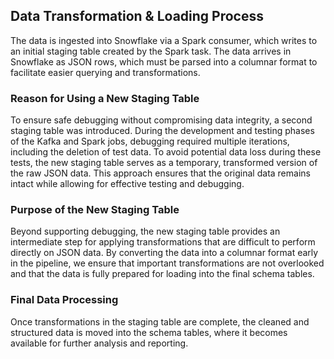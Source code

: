 ## Data Transformation & Loading Process

The data is ingested into Snowflake via a Spark consumer, which writes to an initial staging table created by the Spark task. The data arrives in Snowflake as JSON rows, which must be parsed into a columnar format to facilitate easier querying and transformations.

### Reason for Using a New Staging Table

To ensure safe debugging without compromising data integrity, a second staging table was introduced. During the development and testing phases of the Kafka and Spark jobs, debugging required multiple iterations, including the deletion of test data. To avoid potential data loss during these tests, the new staging table serves as a temporary, transformed version of the raw JSON data. This approach ensures that the original data remains intact while allowing for effective testing and debugging.

### Purpose of the New Staging Table

Beyond supporting debugging, the new staging table provides an intermediate step for applying transformations that are difficult to perform directly on JSON data. By converting the data into a columnar format early in the pipeline, we ensure that important transformations are not overlooked and that the data is fully prepared for loading into the final schema tables.

### Final Data Processing

Once transformations in the staging table are complete, the cleaned and structured data is moved into the schema tables, where it becomes available for further analysis and reporting.
